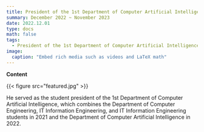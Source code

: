 ```yaml
---
title: President of the 1st Department of Computer Artificial Intelligence
summary: December 2022 ~ November 2023
date: 2022.12.01
type: docs
math: false
tags:
  - President of the 1st Department of Computer Artificial Intelligence
image:
  caption: "Embed rich media such as videos and LaTeX math"
---
```


**Content**

{{< figure src="featured.jpg" >}}

He served as the student president of the 1st Department of Computer Artificial Intelligence, which combines the Department of Computer Engineering, IT Information Engineering, and IT Information Engineering students in 2021 and the Department of Computer Artificial Intelligence in 2022.
